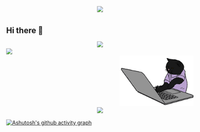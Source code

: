 <!-- 循环字体 -->
<h1 align="center"> <a href="https://sunguoqi.com/"> <img src="https://readme-typing-svg.herokuapp.com/?lines=小孙同学祝您今天愉快!&center=true&size=27&color=B43C7A"> </a> </h1>

## Hi there 👋

<!-- 基本信息 -->
<div align="center"> <img src="![Metrics](https://metrics.lecoq.io/aihhhhhh521?template=classic&base=header%2C%20activity%2C%20community%2C%20repositories%2C%20metadata&base.indepth=false&base.hireable=false&base.skip=false&config.timezone=Asia%2FShanghai)"> </div>

<!-- 贡献 -->
<div align="left"> <img height="137px" src="https://github-readme-stats.vercel.app/api?username=aihhhhhh521&hide_title=true&hide_border=true&show_icons=trueline_height=21&theme=bear" /> </div>

<!-- 打字动图 -->
<div align="right"> <img height="137px" src="hacker_a.gif"/> </div>

<!-- 奖杯 -->
<div align="center"> <img src="https://github-profile-trophy.vercel.app/?username=aihhhhhh521&theme=darkhub" /> </div>

<!-- 活跃值 -->
[![Ashutosh's github activity graph](https://github-readme-activity-graph.vercel.app/graph?username=aihhhhhh521&theme=github)](https://github.com/ashutosh00710/github-readme-activity-graph)

<!--
**aihhhhhh521/aihhhhhh521** is a ✨ _special_ ✨ repository because its `README.md` (this file) appears on your GitHub profile.

Here are some ideas to get you started:

- 🔭 I’m currently working on ...
- 🌱 I’m currently learning ...
- 👯 I’m looking to collaborate on ...
- 🤔 I’m looking for help with ...
- 💬 Ask me about ...
- 📫 How to reach me: ...
- 😄 Pronouns: ...
- ⚡ Fun fact: ...
-->
